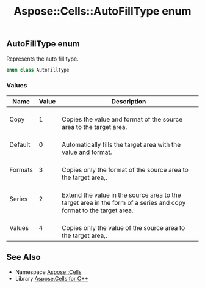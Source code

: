 ﻿---
title: Aspose::Cells::AutoFillType enum
linktitle: AutoFillType
second_title: Aspose.Cells for C++ API Reference
description: 'Aspose::Cells::AutoFillType enum. Represents the auto fill type in C++.'
type: docs
weight: 17400
url: /cpp/aspose.cells/autofilltype/
---
## AutoFillType enum


Represents the auto fill type.

```cpp
enum class AutoFillType
```

### Values

| Name | Value | Description |
| --- | --- | --- |
| Copy | 1 | <br>Copies the value and format of the source area to the target area. |
| Default | 0 | <br>Automatically fills the target area with the value and format. |
| Formats | 3 | <br>Copies only the format of the source area to the target area,. |
| Series | 2 | <br>Extend the value in the source area to the target area in the form of a series and copy format to the target area. |
| Values | 4 | <br>Copies only the value of the source area to the target area,. |

## See Also

* Namespace [Aspose::Cells](../)
* Library [Aspose.Cells for C++](../../)
